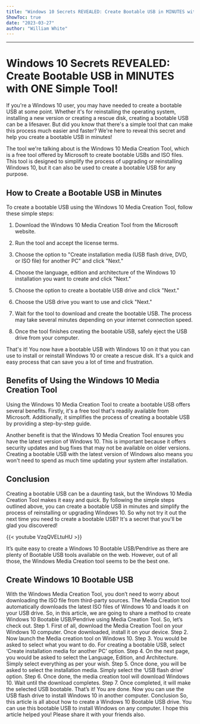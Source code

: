 ```yaml
---
title: "Windows 10 Secrets REVEALED: Create Bootable USB in MINUTES with ONE Simple Tool!"
ShowToc: true 
date: "2023-03-27"
author: "William White"
---
```

*****
# Windows 10 Secrets REVEALED: Create Bootable USB in MINUTES with ONE Simple Tool!

If you're a Windows 10 user, you may have needed to create a bootable USB at some point. Whether it's for reinstalling the operating system, installing a new version or creating a rescue disk, creating a bootable USB can be a lifesaver. But did you know that there's a simple tool that can make this process much easier and faster? We're here to reveal this secret and help you create a bootable USB in minutes!

The tool we're talking about is the Windows 10 Media Creation Tool, which is a free tool offered by Microsoft to create bootable USBs and ISO files. This tool is designed to simplify the process of upgrading or reinstalling Windows 10, but it can also be used to create a bootable USB for any purpose.

## How to Create a Bootable USB in Minutes

To create a bootable USB using the Windows 10 Media Creation Tool, follow these simple steps:

1. Download the Windows 10 Media Creation Tool from the Microsoft website.

2. Run the tool and accept the license terms.

3. Choose the option to "Create installation media (USB flash drive, DVD, or ISO file) for another PC" and click "Next."

4. Choose the language, edition and architecture of the Windows 10 installation you want to create and click "Next."

5. Choose the option to create a bootable USB drive and click "Next."

6. Choose the USB drive you want to use and click "Next."

7. Wait for the tool to download and create the bootable USB. The process may take several minutes depending on your internet connection speed.

8. Once the tool finishes creating the bootable USB, safely eject the USB drive from your computer.

That's it! You now have a bootable USB with Windows 10 on it that you can use to install or reinstall Windows 10 or create a rescue disk. It's a quick and easy process that can save you a lot of time and frustration.

## Benefits of Using the Windows 10 Media Creation Tool

Using the Windows 10 Media Creation Tool to create a bootable USB offers several benefits. Firstly, it's a free tool that's readily available from Microsoft. Additionally, it simplifies the process of creating a bootable USB by providing a step-by-step guide.

Another benefit is that the Windows 10 Media Creation Tool ensures you have the latest version of Windows 10. This is important because it offers security updates and bug fixes that may not be available on older versions. Creating a bootable USB with the latest version of Windows also means you won't need to spend as much time updating your system after installation.

## Conclusion

Creating a bootable USB can be a daunting task, but the Windows 10 Media Creation Tool makes it easy and quick. By following the simple steps outlined above, you can create a bootable USB in minutes and simplify the process of reinstalling or upgrading Windows 10. So why not try it out the next time you need to create a bootable USB? It's a secret that you'll be glad you discovered!

{{< youtube VzqQVELtuHU >}} 



It’s quite easy to create a Windows 10 Bootable USB/Pendrive as there are plenty of Bootable USB tools available on the web. However, out of all those, the Windows Media Creation tool seems to be the best one.

 
## Create Windows 10 Bootable USB


With the Windows Media Creation Tool, you don’t need to worry about downloading the ISO file from third-party sources. The Media Creation tool automatically downloads the latest ISO files of Windows 10 and loads it on your USB drive.
So, in this article, we are going to share a method to create Windows 10 Bootable USB/Pendrive using Media Creation Tool. So, let’s check out.
Step 1. First of all, download the Media Creation Tool on your Windows 10 computer. Once downloaded, install it on your device.
Step 2. Now launch the Media creation tool on Windows 10.
Step 3. You would be asked to select what you want to do. For creating a bootable USB, select ‘Create installation media for another PC’ option.
Step 4. On the next page, you would be asked to select the Language, Edition, and Architecture. Simply select everything as per your wish.
Step 5. Once done, you will be asked to select the installation media. Simply select the ‘USB flash drive’ option.
Step 6. Once done, the media creation tool will download Windows 10. Wait until the download completes.
Step 7. Once completed, it will make the selected USB bootable.
That’s it! You are done. Now you can use the USB flash drive to install Windows 10 in another computer.
Conclusion
So, this article is all about how to create a Windows 10 Bootable USB drive. You can use this bootable USB to install Windows on any computer. I hope this article helped you! Please share it with your friends also.




